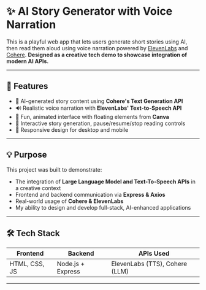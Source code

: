 # ✨ AI Story Generator with Voice Narration

This is a playful web app that lets users generate short stories using AI, then read them aloud using voice narration powered by [ElevenLabs](https://www.elevenlabs.io/) and [Cohere](https://cohere.com/). 
**Designed as a creative tech demo to showcase integration of modern AI APIs.**

---

## 🚀 Features

- 🧠 AI-generated story content using **Cohere's Text Generation API**
- 🔊 Realistic voice narration with **ElevenLabs' Text-to-Speech API**
- 🎨 Fun, animated interface with floating elements from **Canva**
- 💬 Interactive story generation, pause/resume/stop reading controls
- 📱 Responsive design for desktop and mobile

---

## 💡 Purpose

This project was built to demonstrate:

- The integration of **Large Language Model and Text-To-Speech APIs** in a creative context
- Frontend and backend communication via **Express & Axios**
- Real-world usage of **Cohere & ElevenLabs** 
- My ability to design and develop full-stack, AI-enhanced applications

---

## 🛠️ Tech Stack

| Frontend     | Backend        | APIs Used                 |
|--------------|----------------|---------------------------|
| HTML, CSS, JS| Node.js + Express | ElevenLabs (TTS), Cohere (LLM) |

---

